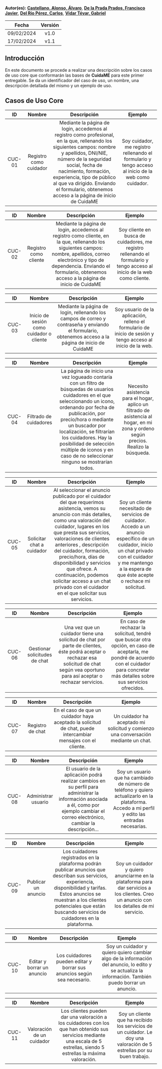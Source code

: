 ﻿**Autor(es):** **[Castellano, Alonso, Álvaro](../grupo)**, **[De la Prada Prados, Francisco Javier](../grupo)**, **[Del Río Pérez, Carlos](../grupo)**, **[Vidar Tévar, Gabriel](../grupo)**


|**Fecha**|**Versión**|
| :-: | :-: |
|09/02/2024|v1.0|
|17/02/2024|v1.1|







## Introducción
En este documento se procede a realizar una descripción sobre los casos de uso core que conformarán las bases de **CuidaME** para este primer entregable. Se da un identificador del caso de uso, un nombre, una descripción detallada del mismo y un ejemplo de uso.

## Casos de Uso Core


|**ID**|**Nombre**|**Descripción**|**Ejemplo**|
| :-: | :-: | :-: | :-: |
|CUC-01|Registro como cuidador|Mediante la página de login, accedemos al registro como profesional, en la que, rellenando los siguientes campos:  nombre y apellidos, DNI/NIE, número de la seguridad social, fecha de nacimiento, formación, experiencia, tipo de público al que va dirigido. Enviando el formulario, obtenemos acceso a la página de inicio de CuidaME|Soy cuidador, me registro rellenando el formulario y tengo acceso al inicio de la web como cuidador.|



|**ID**|**Nombre**|**Descripción**|**Ejemplo**|
| :-: | :-: | :-: | :-: |
|CUC-02|Registro como cliente|Mediante la página de login, accedemos al registro como cliente, en la que, rellenando los siguientes campos: nombre, apellidos, correo electrónico y tipo de dependencia. Enviando el formulario, obtenemos acceso a la página de inicio de CuidaME|Soy cliente en busca de cuidadores, me registro rellenando el formulario y tengo acceso al inicio de la web como cliente.|








|**ID**|**Nombre**|**Descripción**|**Ejemplo**|
| :-: | :-: | :-: | :-: |
|CUC-03|Inicio de sesión como cuidador o cliente|Mediante la página de login, rellenando los campos de correo y contraseña y enviando el formulario, obtenemos acceso a la página de inicio de CuidaME|Soy usuario de la aplicación, relleno el formulario de inicio de sesión y tengo acceso al inicio de la web.|


|**ID**|**Nombre**|**Descripción**|**Ejemplo**|
| :-: | :-: | :-: | :-: |
|CUC-04|Filtrado de cuidadores|La página de inicio una vez logueado contaría con un filtro de búsquedas de usuarios cuidadores en el que seleccionando un icono, ordenando por fecha de publicación, por precio/hora o mediante un buscador por localización, se filtrarían los cuidadores. Hay la posibilidad de selección múltiple de iconos y en caso de no seleccionar ninguno se mostrarían todos.|Necesito asistencia para el hogar, aplico un filtrado de asistencia al hogar, en mi zona y ordeno según precios. Realizo la búsqueda.|



|**ID**|**Nombre**|**Descripción**|**Ejemplo**|
| :-: | :-: | :-: | :-: |
|CUC-05|Solicitar chat a cuidador|Al seleccionar el anuncio publicado por el cuidador del que requerimos asistencia, vemos su anuncio con más detalles, como una valoración del cuidador, lugares en los que presta sus servicios, valoraciones de clientes anteriores ,  descripción del cuidador, formación, precio/hora, días de disponibilidad  y servicios que ofrece. A continuación, podemos solicitar acceso a un chat privado con el cuidador en el que solicitar sus servicios. |Soy un cliente necesitado de servicios de cuidador. Accedo a un anuncio específico de un cuidador, inicio un chat privado con el cuidador y me mantengo a la espera de que éste acepte o rechace mi solicitud. |

|**ID**|**Nombre**|**Descripción**|**Ejemplo**|
| :-: | :-: | :-: | :-: |
|CUC-06|Gestionar solicitudes de chat|Una vez que un cuidador tiene una solicitud de chat por parte de clientes, éste podrá aceptar o rechazar esa solicitud de chat según vea oportuno para así aceptar o rechazar servicios.|En caso de rechazar la solicitud, tendré que buscar otra opción, en caso de aceptarla, me pondré de acuerdo con el cuidador para concretar más detalles sobre sus servicios ofrecidos.|


|**ID**|**Nombre**|**Descripción**|**Ejemplo**|
| :-: | :-: | :-: | :-: |
|CUC-07|Registro de chat|En el caso de que un cuidador haya aceptado la solicitud de chat, puede intercambiar mensajes con el cliente.|Un cuidador ha aceptado mi solicitud y comienzo una conversación mediante un chat.|


|**ID**|**Nombre**|**Descripción**|**Ejemplo**|
| :-: | :-: | :-: | :-: |
|CUC-08|Administrar usuario|El usuario de la aplicación podrá realizar cambios en su perfil para administrar la información asociada a él, como por ejemplo cambiar el correo electrónico, cambiar la descripción…|Soy un usuario que ha cambiado de número de teléfono y quiero actualizarlo en la plataforma. Accedo a mi perfil y edito las entradas necesarias.|


|**ID**|**Nombre**|**Descripción**|**Ejemplo**|
| :-: | :-: | :-: | :-: |
|CUC-09|Publicar un anuncio|Los cuidadores registrados en la plataforma podrán publicar anuncios que describan sus servicios, experiencia, disponibilidad y tarifas. Estos anuncios se muestran a los clientes potenciales que están buscando servicios de cuidadores en la plataforma.|Soy un cuidador y quiero anunciarme en la plataforma para dar servicios a los clientes. Creo un anuncio con los detalles de mi servicio. |


|**ID**|**Nombre**|**Descripción**|**Ejemplo**|
| :-: | :-: | :-: | :-: |
|CUC-10|Editar y borrar un anuncio|Los cuidadores pueden editar y borrar sus anuncios según sea necesario.|Soy un cuidador y quiero quiero cambiar algo de la información del anuncio, lo edito y se actualiza la información. También puedo borrar un anuncio.|



|**ID**|**Nombre**|**Descripción**|**Ejemplo**|
| :-: | :-: | :-: | :-: |
|CUC-11|Valoración de un cuidador|Los clientes pueden dar una valoración a los cuidadores con los que han obtenido sus servicios mediante una escala de 5 estrellas, siendo 5 estrellas la máxima valoración.|Soy un cliente que ha recibido los servicios de un cuidador. Le doy una valoración de 5 estrellas por su buen trabajo.|


